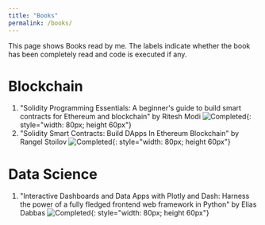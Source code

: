 ```yaml
---
title: "Books"
permalink: /books/
---
```


This page shows Books read by me. The labels indicate whether the book has been completely read and code is executed if any.

Blockchain
===========
1. "Solidity Programming Essentials: A beginner's guide to build smart contracts for Ethereum and blockchain" by Ritesh Modi ![Completed](https://thumbs.dreamstime.com/b/completed-sign-sticker-stamp-vector-texture-171675116.jpg){: style="width: 80px; height 60px"}
2. "Solidity Smart Contracts: Build DApps In Ethereum Blockchain" by Rangel Stoilov  ![Completed](https://thumbs.dreamstime.com/b/completed-sign-sticker-stamp-vector-texture-171675116.jpg){: style="width: 80px; height 60px"}


Data Science
===========
1. "Interactive Dashboards and Data Apps with Plotly and Dash: Harness the power of a fully fledged frontend web framework in Python" by Elias Dabbas  ![Completed](https://thumbs.dreamstime.com/b/completed-sign-sticker-stamp-vector-texture-171675116.jpg){: style="width: 80px; height 60px"} 